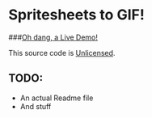 Spritesheets to GIF!
===

###[Oh dang, a Live Demo!](http://sprite.commonly.cc/)

This source code is [Unlicensed](http://unlicense.org/).

TODO:
---

* An actual Readme file
* And stuff